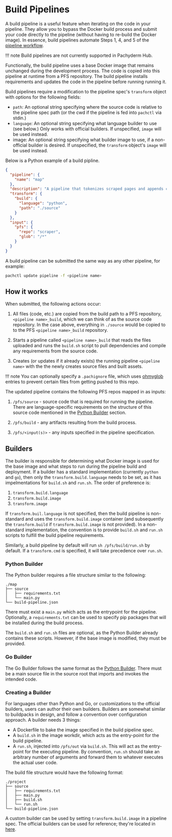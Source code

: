 # Build Pipelines

A build pipeline is a useful feature when iterating on the code in your pipeline. They allow you to bypass the Docker build process and submit your code directly to the pipeline (without having to re-build the Docker image). In essence, build pipelines automate Steps 1, 4, and 5 of the [pipeline workflow](working-with-pipelines.md).

!!! note
      Build pipelines are not currently supported in Pachyderm Hub.

Functionally, the build pipeline uses a base Docker image that remains unchanged during the development process. The code is copied into this pipeline at runtime from a PFS repository. The build pipeline installs requirements and updates the code in the pipeline before running running it.

Build pipelines require a modification to the pipeline spec's `transform` object with options for the following fields:

- `path`: An optional string specifying where the source code is relative to the pipeline spec path (or the cwd if the pipeline is fed into `pachctl` via stdin.)
- `language`: An optional string specifying what language builder to use (see below.) Only works with official builders. If unspecified, `image` will be used instead.
- image: An optional string specifying what builder image to use, if a non-official builder is desired. If unspecified, the `transform` object's `image` will be used instead.

Below is a Python example of a build pipline.

```json
{
  "pipeline": {
    "name": "map"
  },
  "description": "A pipeline that tokenizes scraped pages and appends counts of words to corresponding files.",
  "transform": {
    "build": {
      "language": "python",
      "path": "./source"
    }
  },
  "input": {
    "pfs": {
      "repo": "scraper",
      "glob": "/*"
    }
  }
}
```

A build pipeline can be submitted the same way as any other pipeline, for example:

```bash
pachctl update pipeline -f <pipeline name>
```

## How it works

When submitted, the following actions occur:

1. All files (code, etc.) are copied from the build path to a PFS repository, `<pipeline name>_build`, which we can think of as the source code repository. In the case above, everything in `./source` would be copied to to the PFS `<pipeline name>_build` repository.

1. Starts a pipeline called `<pipeline name>_build` that reads the files uploaded and runs the `build.sh` script to pull dependencies and compile any requirements from the source code. 

1. Creates (or updates if it already exists) the running pipeline `<pipeline name>` with the the newly creates source files and built assets. 

!!! note
      You can optionally specify a `.pachignore` file, which uses [ohmyglob](https://github.com/pachyderm/ohmyglob) entries to prevent certain files from getting pushed to this repo.

The updated pipeline contains the following PFS repos mapped in as inputs:

1. `/pfs/source` - source code that is required for running the pipeline. There are language-specific requirements on the structure of this source code mentioned in the [Python Builder](#python-builder) section.

1. `/pfs/build` - any artifacts resulting from the build process. 

1. `/pfs/<input(s)>` - any inputs specified in the pipeline specification.

## Builders
The builder is responsible for determining what Docker image is used for the base image and what steps to run during the pipeline build and deployment. If a builder has a standard implementation (currently `python` and `go`), then only the `transform.build.language` needs to be set, as it has impelmentations for `build.sh` and `run.sh`. The order of preference is:

1. `transform.build.language`
1. `transform.build.image`
1. `transform.image`

If `transform.buil.language` is not specified, then the build pipeline is non-standard and uses the `transform.build.image` container (and subsequently the `transform.build` if `transform.build.image` is not provided). In a non-standard implementation, the convention is to provide `build.sh` and `run.sh` scripts to fulfill the build pipeline requirements. 

Similarly, a build pipeline by default will run `sh /pfs/build/run.sh` by default. If a `transform.cmd` is specified, it will take precedence over `run.sh`.

### Python Builder

The Python builder requires a file structure similar to the following:

```tree
./map
├── source
│   ├── requirements.txt
│   └── main.py
└── build-pipeline.json
```
There must exist a `main.py` which acts as the entrypoint for the pipeline. Optionally, a `requirements.txt` can be used to specify pip packages that will be installed during the build process. 

The `build.sh` and `run.sh` files are optional, as the Python Builder already contains these scripts. However, if the base image is modified, they must be provided.

### Go Builder

The Go Builder follows the same format as the [Python Builder](#python-builder). There must be a main source file in the source root that imports and invokes the intended code.

### Creating a Builder

For languages other than Python and Go, or customizations to the official builders, users can author their own builders. Builders are somewhat similar to buildpacks in design, and follow a convention over configuration approach. A builder needs 3 things:

- A Dockerfile to bake the image specified in the build pipeline spec.
- A `build.sh` in the image workdir, which acts as the entry-point for the build pipeline.
- A `run.sh`, injected into `/pfs/out` via `build.sh`. This will act as the entry-point for the executing pipeline. By convention, `run.sh` should take an arbitrary number of arguments and forward them to whatever executes the actual user code.

The build file structure would have the following format: 
```tree
./project
├── source
│   ├── requirements.txt
│   ├── main.py
│   ├── build.sh
│   └── run.sh
└── build-pipeline.json
```

A custom builder can be used by setting `transform.build.image` in a pipeline spec. The official builders can be used for reference; they're located in [here](https://github.com/pachyderm/pachyderm/tree/master/etc/pipeline-build).
